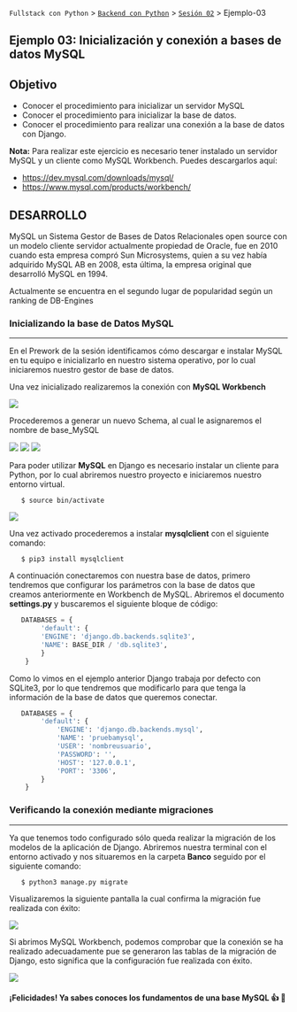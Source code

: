`Fullstack con Python` > [`Backend con Python`](../../Readme.md) > [`Sesión 02`](../Readme.md) > Ejemplo-03


## Ejemplo 03: Inicialización y conexión a bases de datos MySQL
## Objetivo

- Conocer el procedimiento para inicializar un servidor MySQL
- Conocer el procedimiento para inicializar la base de datos.
- Conocer el procedimiento para realizar una conexión a la base de datos con Django.


__Nota:__ Para realizar este ejercicio es necesario tener instalado un servidor MySQL y un cliente como MySQL Workbench. Puedes descargarlos aquí:
- https://dev.mysql.com/downloads/mysql/
- https://www.mysql.com/products/workbench/ 


## DESARROLLO

MySQL un Sistema Gestor de Bases de Datos Relacionales open source con un modelo cliente servidor actualmente propiedad de Oracle, fue en 2010 cuando esta empresa compró Sun Microsystems, quien a su vez había adquirido MySQL AB en 2008, esta última, la empresa original que desarrolló MySQL en 1994.

Actualmente se encuentra en el segundo lugar de popularidad según un ranking de DB-Engines

### Inicializando la base de Datos MySQL
***

En el Prework de la sesión identificamos cómo descargar e instalar MySQL en tu equipo e inicializarlo en nuestro sistema operativo, por lo cual iniciaremos nuestro gestor de base de datos.

Una vez inicializado realizaremos la conexión con __MySQL Workbench__

![](img/1.png)

Procederemos a generar un nuevo Schema, al cual le asignaremos el nombre de base_MySQL

![](img/2.png)
![](img/3.png)
![](img/4.png)

Para poder utilizar __MySQL__ en Django es necesario instalar un cliente para Python, por lo cual abriremos nuestro proyecto e iniciaremos nuestro entorno virtual.

```console
   $ source bin/activate
```
   ![](img/5.png)

Una vez activado procederemos a instalar __mysqlclient__ con el siguiente comando:

```console
   $ pip3 install mysqlclient
 ```

A continuación conectaremos con nuestra base de datos, primero tendremos que configurar los parámetros con la base de datos que creamos anteriormente en Workbench de MySQL. Abriremos el documento __settings.py__ y buscaremos el siguiente bloque de código:

```python
   DATABASES = {
    	'default': {
        'ENGINE': 'django.db.backends.sqlite3',
        'NAME': BASE_DIR / 'db.sqlite3',
    	}
	}
```

Como lo vimos en el ejemplo anterior Django trabaja por defecto con SQLite3, por lo que tendremos que modificarlo para que tenga la información de la base de datos que queremos conectar.

```python
   DATABASES = {
        'default': {
            'ENGINE': 'django.db.backends.mysql',
            'NAME': 'pruebamysql',
            'USER': 'nombreusuario',
            'PASSWORD': '',
            'HOST': '127.0.0.1',
            'PORT': '3306',
        }
    }
```

### Verificando la conexión mediante migraciones
***

Ya que tenemos todo configurado sólo queda realizar la migración de los modelos de la aplicación de Django. Abriremos nuestra terminal con el entorno activado y nos situaremos en la carpeta __Banco__ seguido por el siguiente comando:

```console
   $ python3 manage.py migrate
```
Visualizaremos la siguiente pantalla la cual confirma la migración fue realizada con éxito:

![](img/10.png)

Si abrimos MySQL Workbench, podemos comprobar que la conexión se ha realizado adecuadamente pue se generaron las tablas de la migración de Django, esto significa que la configuración fue realizada con éxito.

![](img/11.png)

#### ¡Felicidades! Ya sabes conoces los fundamentos de una base MySQL :+1: :1st_place_medal: